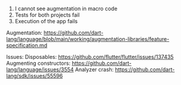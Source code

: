 1. I cannot see augmentation in macro code
2. Tests for both projects fail
3. Execution of the app fails

Augmentation:
https://github.com/dart-lang/language/blob/main/working/augmentation-libraries/feature-specification.md

Issues:
Disposables: https://github.com/flutter/flutter/issues/137435
Augmenting constructors: https://github.com/dart-lang/language/issues/3554
Analyzer crash: https://github.com/dart-lang/sdk/issues/55596
